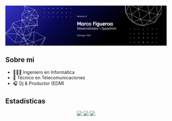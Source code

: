 ![banner](images/banner.png)

## Sobre mi
- 👨🏻‍💻 Ingeniero en Informática
- 📡 Técnico en Telecomunicaciones
- 🎧 Dj & Productor (EDM)

## Estadísticas
<div align="center">
  <img src="https://github-readme-stats.vercel.app/api/top-langs/?username=mfigueroa23&theme=tokyonight&show_icons=true&hide_border=true&layout=compact" />  
  <img src="https://github-readme-stats.vercel.app/api?username=mfigueroa23&theme=tokyonight&show_icons=true&hide_border=true&count_private=true" />
  <img src="https://github-readme-streak-stats.herokuapp.com/?user=mfigueroa23&theme=tokyonight&hide_border=true" />
</div>